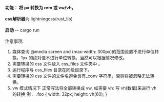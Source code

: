 **功能： 将 px 转换为 rem 或 vw/vh。**<br>
<br>
**css解析器**为 lightningcss(rust_lib)<br>
<br>
**启动** -- cargo run<br>
<br>
注意事项:
1. 媒体查询 @media screen and (max-width: 300px)的范围设置不进行单位转换，1px 的绝对值不进行单位转换，当然可以根据情况修改。
2. 需要转换的 css 文件放入 css_files 文件夹中 。
3. 运行程序与 css_files 目录在同级目录下。
4. 需要转换的 css 文件的文件名避免含有\_conv 字符串，否则将被忽略无法转换。
5. vw 模式情况下 正常写法将全部转换成 vw, 如需要 vh: 写 vh(数值)来进行 vh 的转换
   例： .foo {
   width: 32px;
   height: vh(60);
   }
